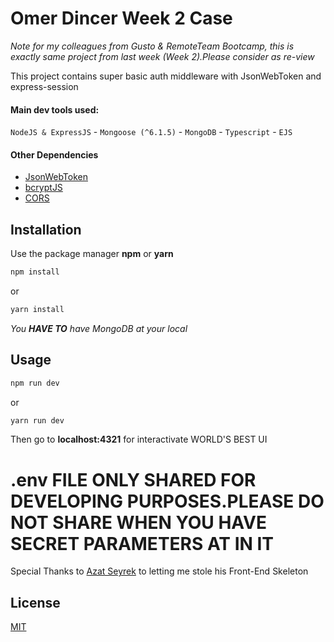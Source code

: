 # Omer Dincer Week 2 Case

*Note for my colleagues from Gusto & RemoteTeam Bootcamp, this is exactly same project from last week (Week 2).Please consider as re-view*

This project contains super basic auth middleware with JsonWebToken and express-session


#### Main dev tools used:

`NodeJS & ExpressJS` - `Mongoose (^6.1.5)` - `MongoDB` - `Typescript` - `EJS`

#### Other Dependencies

- [JsonWebToken](https://www.npmjs.com/package/jsonwebtoken)
- [bcryptJS](https://www.npmjs.com/package/bcryptjs)
- [CORS](href="https://www.npmjs.com/package/cors)

## Installation

Use the package manager **npm** or **yarn**

```bash
npm install 
```
or

```bash
yarn install 
```
_You **HAVE TO** have MongoDB at your local_
## Usage

```bash
npm run dev
```
or
```bash
yarn run dev
```
Then go to **localhost:4321** for interactivate WORLD'S BEST UI

# .env FILE ONLY SHARED FOR DEVELOPING PURPOSES.PLEASE DO NOT SHARE WHEN YOU HAVE SECRET PARAMETERS AT IN IT


Special Thanks to [Azat  Seyrek](https://github.com/azatseyrek) to letting me stole his Front-End Skeleton
## License
[MIT](https://choosealicense.com/licenses/mit/)